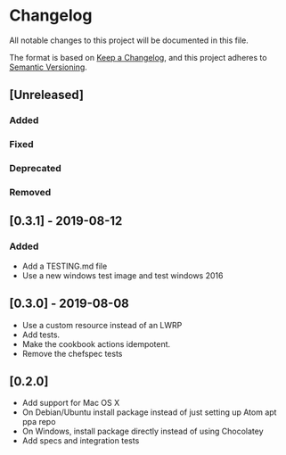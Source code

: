 # Changelog

All notable changes to this project will be documented in this file.

The format is based on [Keep a Changelog](https://keepachangelog.com/en/1.0.0/),
and this project adheres to [Semantic Versioning](https://semver.org/spec/v2.0.0.html).

## [Unreleased]

### Added

### Fixed

### Deprecated

### Removed

## [0.3.1] - 2019-08-12

### Added

* Add a TESTING.md file
* Use a new windows test image and test windows 2016

## [0.3.0] - 2019-08-08

* Use a custom resource instead of an LWRP
* Add tests.
* Make the cookbook actions idempotent.
* Remove the chefspec tests

## [0.2.0]

* Add support for Mac OS X
* On Debian/Ubuntu install package instead of just setting up Atom apt ppa repo
* On Windows, install package directly instead of using Chocolatey
* Add specs and integration tests
